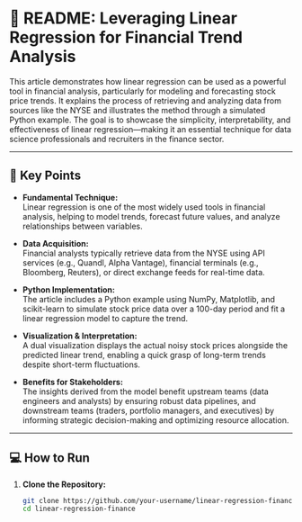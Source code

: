 # 🚀 README: Leveraging Linear Regression for Financial Trend Analysis

This article demonstrates how linear regression can be used as a powerful tool in financial analysis, particularly for modeling and forecasting stock price trends. It explains the process of retrieving and analyzing data from sources like the NYSE and illustrates the method through a simulated Python example. The goal is to showcase the simplicity, interpretability, and effectiveness of linear regression—making it an essential technique for data science professionals and recruiters in the finance sector.

---

## 🔑 Key Points

- **Fundamental Technique:**  
  Linear regression is one of the most widely used tools in financial analysis, helping to model trends, forecast future values, and analyze relationships between variables.

- **Data Acquisition:**  
  Financial analysts typically retrieve data from the NYSE using API services (e.g., Quandl, Alpha Vantage), financial terminals (e.g., Bloomberg, Reuters), or direct exchange feeds for real-time data.

- **Python Implementation:**  
  The article includes a Python example using NumPy, Matplotlib, and scikit-learn to simulate stock price data over a 100-day period and fit a linear regression model to capture the trend.

- **Visualization & Interpretation:**  
  A dual visualization displays the actual noisy stock prices alongside the predicted linear trend, enabling a quick grasp of long-term trends despite short-term fluctuations.

- **Benefits for Stakeholders:**  
  The insights derived from the model benefit upstream teams (data engineers and analysts) by ensuring robust data pipelines, and downstream teams (traders, portfolio managers, and executives) by informing strategic decision-making and optimizing resource allocation.

---

## 💻 How to Run

1. **Clone the Repository:**  
   ```bash
   git clone https://github.com/your-username/linear-regression-finance.git
   cd linear-regression-finance

